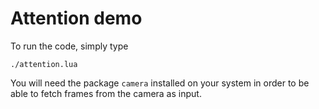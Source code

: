 # Attention demo

To run the code, simply type

```
./attention.lua
```

You will need the package `camera` installed on your system in order to be able to fetch frames from the camera as input.
